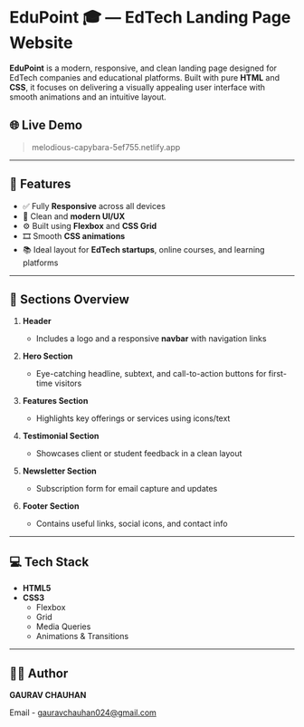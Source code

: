 # EduPoint 🎓 — EdTech Landing Page Website

**EduPoint** is a modern, responsive, and clean landing page designed for EdTech companies and educational platforms. Built with pure **HTML** and **CSS**, it focuses on delivering a visually appealing user interface with smooth animations and an intuitive layout.

## 🌐 Live Demo

> melodious-capybara-5ef755.netlify.app

---

## 📌 Features

- ✅ Fully **Responsive** across all devices
- 🎯 Clean and **modern UI/UX**
- ⚙️ Built using **Flexbox** and **CSS Grid**
- 🎞️ Smooth **CSS animations**
- 📚 Ideal layout for **EdTech startups**, online courses, and learning platforms

---

## 📁 Sections Overview

1. **Header**  
   - Includes a logo and a responsive **navbar** with navigation links

2. **Hero Section**  
   - Eye-catching headline, subtext, and call-to-action buttons for first-time visitors

3. **Features Section**  
   - Highlights key offerings or services using icons/text

4. **Testimonial Section**  
   - Showcases client or student feedback in a clean layout

5. **Newsletter Section**  
   - Subscription form for email capture and updates

6. **Footer Section**  
   - Contains useful links, social icons, and contact info

---

## 💻 Tech Stack

- **HTML5**
- **CSS3**
  - Flexbox
  - Grid
  - Media Queries
  - Animations & Transitions  


---

## 👨‍💻 Author

**GAURAV CHAUHAN**

Email - gauravchauhan024@gmail.com






